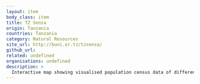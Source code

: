 ```yaml
---
layout: item
body_class: item
title: TZ Sensa
origin: Tanzania
countries: Tanzania
category: Natural Resources
site_url: http://buni.or.tz/tzsensa/
github_url: 
related: undefined
organisations: undefined
description: >
  Interactive map showing visualised population census data of different regions of Tanzania for the years 2002 vs 2012
---
```

